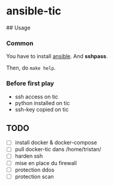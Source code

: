 # ansible-tic

## Usage

### Common

You have to install [ansible](https://docs.ansible.com/ansible/latest/user_guide/).
And **sshpass**.

Then, do `make help`.

### Before first play

* ssh access on tic
* python installed on tic
* ssh-key copied on tic

## TODO

- [ ] install docker & docker-compose
- [ ] pull docker-tic dans /home/tristan/
- [ ] harden ssh
- [ ] mise en place du firewall
- [ ] protection ddos
- [ ] protection scan
